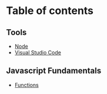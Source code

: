 # Table of contents

## Tools

* [Node](README.md)
* [Visual Studio Code](tools/visual-studio-code.md)

## Javascript Fundamentals

* [Functions](javascript-fundamentals/functions.md)
